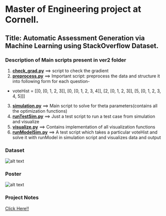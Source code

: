 # Master of Engineering project at Cornell.
## Title: Automatic Assessment Generation via Machine Learning using StackOverflow Dataset.

### Description of Main scripts present in ver2 folder

1. [**check_grad.py**](https://github.com/light01101989/meng-project/blob/master/ver2/check_grad.py)       ==>        script to check the gradient
2. [**preprocess.py**](https://github.com/light01101989/meng-project/blob/master/ver2/preprocess.py)       ==>        Important script: preprocess the data and structure it into following form for each question-
  * voteHist = [[0, [0, 1, 2, 3]], [0, [0, 1, 2, 3, 4]], [2, [0, 1, 2, 3]], [5, [0, 1, 2, 3, 4, 5]]]
3. [**simulation.py**](https://github.com/light01101989/meng-project/blob/master/ver2/simulation.py)       ==>        Main script to solve for theta parameters(contains all the optimization functions)
4. [**runTestSim.py**](https://github.com/light01101989/meng-project/blob/master/ver2/runTestSim.py)       ==>        Just a test script to run a test case from simulation and visualize
5. [**visualize.py**](https://github.com/light01101989/meng-project/blob/master/ver2/visualize.py)        ==>        Contains implementation of all visualization functions
6. [**runModelSim.py**](https://github.com/light01101989/meng-project/blob/master/ver2/runModelSim.py)      ==>        A test script which takes a particular voteHist and solve it with runModel in simulation script and visualizes data and output

### Dataset
![alt text](https://github.com/light01101989/meng-project/blob/master/documentation/AJPoster/stackexchange.png "Dataset")

### Poster
![alt text](https://github.com/light01101989/meng-project/blob/master/documentation/AJPoster/AJPoster.png "Poster")

### Project Notes
[Click Here!!](https://github.com/light01101989/meng-project/blob/master/documentation/AJPoster/ProjectNotes.pdf)

